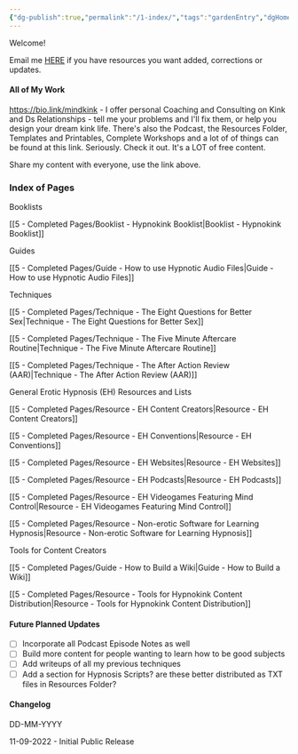 ```yaml
---
{"dg-publish":true,"permalink":"/1-index/","tags":"gardenEntry","dgHomeLink":true,"dgPassFrontmatter":false}
---
```



Welcome!

Email me [HERE](mailto:thewordsmithspeaks@pm.me) if you have resources you want added, corrections or updates.

#### All of My Work

https://bio.link/mindkink - I offer personal Coaching and Consulting on Kink and Ds Relationships - tell me your problems and I'll fix them, or help you design your dream kink life. There's also the Podcast, the Resources Folder, Templates and Printables, Complete Workshops and a lot of of things can be found at this link. Seriously. Check it out. It's a LOT of free content.

Share my content with everyone, use the link above.

### Index of Pages

Booklists

[[5 - Completed Pages/Booklist - Hypnokink Booklist|Booklist - Hypnokink Booklist]]

Guides

[[5 - Completed Pages/Guide - How to use Hypnotic Audio Files|Guide - How to use Hypnotic Audio Files]]

Techniques

[[5 - Completed Pages/Technique - The Eight Questions for Better Sex|Technique - The Eight Questions for Better Sex]]

[[5 - Completed Pages/Technique - The Five Minute Aftercare Routine|Technique - The Five Minute Aftercare Routine]]

[[5 - Completed Pages/Technique - The After Action Review (AAR)|Technique - The After Action Review (AAR)]]

General Erotic Hypnosis (EH) Resources and Lists

[[5 - Completed Pages/Resource - EH Content Creators|Resource - EH Content Creators]]

[[5 - Completed Pages/Resource - EH Conventions|Resource - EH Conventions]]

[[5 - Completed Pages/Resource - EH Websites|Resource - EH Websites]]

[[5 - Completed Pages/Resource - EH Podcasts|Resource - EH Podcasts]]

[[5 - Completed Pages/Resource - EH Videogames Featuring Mind Control|Resource - EH Videogames Featuring Mind Control]]

[[5 - Completed Pages/Resource - Non-erotic Software for Learning Hypnosis|Resource - Non-erotic Software for Learning Hypnosis]]

Tools for Content Creators

[[5 - Completed Pages/Guide - How to Build a Wiki|Guide - How to Build a Wiki]]

[[5 - Completed Pages/Resource - Tools for Hypnokink Content Distribution|Resource - Tools for Hypnokink Content Distribution]]

#### Future Planned Updates
- [ ] Incorporate all Podcast Episode Notes as well
- [ ] Build more content for people wanting to learn how to be good subjects
- [ ] Add writeups of all my previous techniques
- [ ] Add a section for Hypnosis Scripts? are these better distributed as TXT files in Resources Folder?

#### Changelog

DD-MM-YYYY

11-09-2022 - Initial Public Release